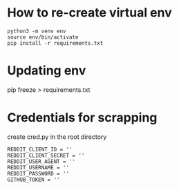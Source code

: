# How to re-create virtual env
```
python3 -m venv env
source env/bin/activate
pip install -r requirements.txt
```

# Updating env
pip freeze > requirements.txt

# Credentials for scrapping
create cred.py in the root directory
```
REDDIT_CLIENT_ID = ''
REDDIT_CLIENT_SECRET = ''
REDDIT_USER_AGENT = ''
REDDIT_USERNAME = ''
REDDIT_PASSWORD = ''
GITHUB_TOKEN = ''
```